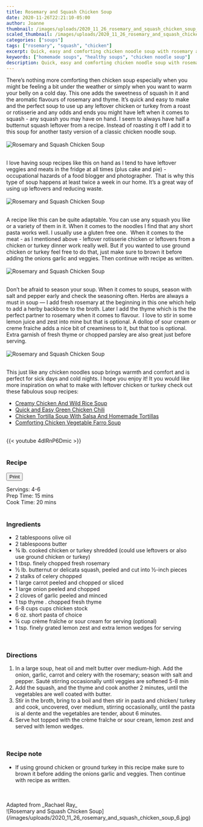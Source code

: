 ```yaml
---
title: Rosemary and Squash Chicken Soup
date: 2020-11-26T22:21:10-05:00
author: Joanne
thumbnail: /images/uploads/2020_11_26_rosemary_and_squash_chicken_soup_1.jpg
scaled_thumbnail: /images/uploads/2020_11_26_rosemary_and_squash_chicken_soup_0.jpg
categories: ["soups"]
tags: ["rosemary", "squash", "chicken"]
excerpt: Quick, easy and comforting chicken noodle soup with rosemary and squash 
keywords: ["homemade soups", "healthy soups", "chicken noodle soup"]
description: Quick, easy and comforting chicken noodle soup with rosemary and squash
---
```

<span class="blog-text">

There’s nothing more comforting then chicken soup especially when you might be feeling a bit under the weather or simply when you want to warm your belly on a cold day. This one adds the sweetness of squash in it and the aromatic flavours of rosemary and thyme. It’s quick and easy to make and the perfect soup to use up any leftover chicken or turkey from a roast or rotisserie and any odds and ends you might have left when it comes to squash - any squash you may have on hand. I seem to always have half a butternut squash leftover from a recipe. Instead of roasting it off I add it to this soup for another tasty version of a classic chicken noodle soup. 
</br>
</br>
![Rosemary and Squash Chicken Soup](/images/uploads/2020_11_26_rosemary_and_squash_chicken_soup_2.jpg)
</br>
</br>

I love having soup recipes like this on hand as I tend to have leftover veggies and meats in the fridge at all times (plus cake and pie) - occupational hazards of a food blogger and photographer.  That is why this type of soup happens at least twice a week in our home. It’s a great way of using up leftovers and reducing waste.
</br>
</br>
![Rosemary and Squash Chicken Soup](/images/uploads/2020_11_26_rosemary_and_squash_chicken_soup_3.jpg)
</br>
</br>

A recipe like this can be quite adaptable. You can use any squash you like or a variety of them in it. When it comes to the noodles I find that any short pasta works well. I usually use a gluten free one.  When it comes to the meat - as I mentioned above - leftover rotisserie chicken or leftovers from a chicken or turkey dinner work really well. But if you wanted to use ground chicken or turkey feel free to do that, just make sure to brown it before adding the onions garlic and veggies. Then continue with recipe as written. 
</br>
</br>
![Rosemary and Squash Chicken Soup](/images/uploads/2020_11_26_rosemary_and_squash_chicken_soup_4.jpg)
</br>
</br>

Don’t be afraid to season your soup. When it comes to soups, season with salt and pepper early and check the seasoning often. Herbs are always a must in soup — I add fresh rosemary at the beginning in this one which help to add a herby backbone to the broth. Later I add the thyme which is the the perfect partner to rosemary when it comes to flavour.  I love to stir in some lemon juice and zest into mine but that is optional. A dollop of sour cream or creme fraiche adds a nice bit of creaminess to it, but that too is optional. Extra garnish of fresh thyme or chopped parsley are also great just before serving. 
</br>
</br>
![Rosemary and Squash Chicken Soup](/images/uploads/2020_11_26_rosemary_and_squash_chicken_soup_5.jpg)
</br>
</br>

This just like any chicken noodles soup brings warmth and comfort and is perfect for sick days and cold nights. I hope you enjoy it! It you would like more inspiration on what to make with leftover chicken or turkey check out these fabulous soup recipes:

* [Creamy Chicken And Wild Rice Soup](https://www.oliveandmango.com/creamy-chicken-and-wild-rice-soup/)
* [Quick and Easy Green Chicken Chili](https://www.oliveandmango.com/quick-and-easy-green-chicken-chili/)
* [Chicken Tortilla Soup With Salsa And Homemade Tortillas](https://www.oliveandmango.com/chicken-tortilla-soup-with-salsa-and-homemade-tortillas/)
* [Comforting Chicken Vegetable Farro Soup](https://www.oliveandmango.com/comforting-chicken-vegetable-farro-soup/)

</br>
{{< youtube 4dIRnP6Dmic >}}
</br>
</br>
</span>

### Recipe
<div print_button><form>
<input type="button" value="Print" class="btn__print" onClick="window.print()">
</form></div>

<div>Servings: <span itemprop="recipeYield">4-6 </div>
<div>Prep Time: <meta itemprop="prepTime" content="PT15M">15 mins</div>
<div>Cook Time: <meta itemprop="cookTime" content="PT20M">20 mins</div>
</br>

### Ingredients

* <span itemprop="recipeIngredient">2 tablespoons olive oil</span>
* <span itemprop="recipeIngredient">2 tablespoons butter</span>
* <span itemprop="recipeIngredient">&frac34; lb. cooked chicken or turkey shredded (could use leftovers or also use ground chicken or turkey)</span>
* <span itemprop="recipeIngredient">1 tbsp. finely chopped fresh rosemary</span>
* <span itemprop="recipeIngredient">&frac12; lb. butternut or delicata squash, peeled and cut into &frac12;-inch pieces</span>
* <span itemprop="recipeIngredient">2 stalks of celery chopped</span>
* <span itemprop="recipeIngredient">1 large carrot peeled and chopped or sliced</span>
* <span itemprop="recipeIngredient">1 large onion peeled and chopped</span>
* <span itemprop="recipeIngredient">2 cloves of garlic peeled and minced</span>
* <span itemprop="recipeIngredient">1 tsp thyme . chopped fresh thyme</span>
* <span itemprop="recipeIngredient">6-8 cups cups chicken stock</span>
* <span itemprop="recipeIngredient">6 oz. short pasta of choice</span>
* <span itemprop="recipeIngredient">&frac14; cup crème fraîche or sour cream for serving (optional)</span>
* <span itemprop="recipeIngredient">1 tsp. finely grated lemon zest and extra lemon wedges for serving</span>
</br>

### Directions

1. In a large soup, heat oil and melt butter over medium-high. Add the onion, garlic, carrot and celery with the rosemary; season with salt and pepper. Sauté stirring occasionally until veggies are softened 5-8 min 
2. Add the squash, and the thyme and cook another 2 minutes, until the vegetables are well coated with butter. 
3. Stir in the broth, bring to a boil and then stir in pasta and chicken/ turkey and cook, uncovered, over medium, stirring occasionally, until the pasta is al dente and the vegetables are tender, about 6 minutes.
4.	Serve hot topped with the crème fraîche or sour cream, lemon zest and served with lemon wedges.
</br>

### Recipe note

* If using ground chicken or ground turkey in this recipe make sure to brown it before adding the onions garlic and veggies. Then continue with recipe as written.
</br>
</br>
Adapted from _Rachael Ray_

</br>
![Rosemary and Squash Chicken Soup](/images/uploads/2020_11_26_rosemary_and_squash_chicken_soup_6.jpg)